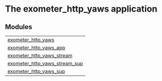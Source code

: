 

# The exometer_http_yaws application #


## Modules ##


<table width="100%" border="0" summary="list of modules">
<tr><td><a href="http://github.com/erisata/exometer_http_yaws/blob/master/doc/exometer_http_yaws.md" class="module">exometer_http_yaws</a></td></tr>
<tr><td><a href="http://github.com/erisata/exometer_http_yaws/blob/master/doc/exometer_http_yaws_app.md" class="module">exometer_http_yaws_app</a></td></tr>
<tr><td><a href="http://github.com/erisata/exometer_http_yaws/blob/master/doc/exometer_http_yaws_stream.md" class="module">exometer_http_yaws_stream</a></td></tr>
<tr><td><a href="http://github.com/erisata/exometer_http_yaws/blob/master/doc/exometer_http_yaws_stream_sup.md" class="module">exometer_http_yaws_stream_sup</a></td></tr>
<tr><td><a href="http://github.com/erisata/exometer_http_yaws/blob/master/doc/exometer_http_yaws_sup.md" class="module">exometer_http_yaws_sup</a></td></tr></table>

